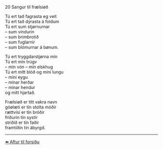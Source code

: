 20 Sangur til frælsiøð

Tú ert tað fagrasta eg veit  
Tú ert tað dýrasta á foldum  
Tú ert sum stjørnurnar  
– sum vindurin  
– sum brimbrotið  
– sum fuglarnir  
– sum blómurnar á bønum.

Tú ert tryggdarstjørna mín  
Tú ert mín trúgv  
– mín vón – mín elskhug  
Tú ert mítt blóð og míni lungu  
– míni eygu  
– mínar herðar  
– mínar hendur  
og mítt hjartað.

Frælsiøð er títt vakra navn  
góølæti er tín stolta móðir  
rættvísi er tín bróðir  
friðurin tín systir  
stríðið er tín faðir  
framtíðin tín ábyrgd.

---

[⬅️ Aftur til forsíðu](../index.md)
